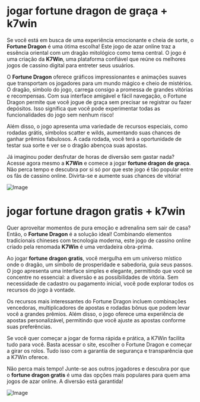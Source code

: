 # jogar fortune dragon de graça + k7win

Se você está em busca de uma experiência emocionante e cheia de sorte, o **Fortune Dragon** é uma ótima escolha! Este jogo de azar online traz a essência oriental com um dragão mitológico como tema central. O jogo é uma criação da **K7Win**, uma plataforma confiável que reúne os melhores jogos de cassino digital para entreter seus usuários.

O **Fortune Dragon** oferece gráficos impressionantes e animações suaves que transportam os jogadores para um mundo mágico e cheio de mistérios. O dragão, símbolo do jogo, carrega consigo a promessa de grandes vitórias e recompensas. Com sua interface amigável e fácil navegação, o Fortune Dragon permite que você jogue de graça sem precisar se registrar ou fazer depósitos. Isso significa que você pode experimentar todas as funcionalidades do jogo sem nenhum risco!

Além disso, o jogo apresenta uma variedade de recursos especiais, como rodadas grátis, símbolos scatter e wilds, aumentando suas chances de ganhar prêmios fabulosos. A cada rodada, você terá a oportunidade de testar sua sorte e ver se o dragão abençoa suas apostas.

Já imaginou poder desfrutar de horas de diversão sem gastar nada? Acesse agora mesmo a **K7Win** e comece a jogar **fortune dragon de graça**. Não perca tempo e descubra por si só por que este jogo é tão popular entre os fãs de cassino online. Divirta-se e aumente suas chances de vitória!

![Image](https://github.com/user-attachments/assets/b9de9dee-b60e-46a0-9e49-3c6ca594ed6f)

# jogar fortune dragon gratis + k7win

Quer aproveitar momentos de pura emoção e adrenalina sem sair de casa? Então, o **Fortune Dragon** é a solução ideal! Combinando elementos tradicionais chineses com tecnologia moderna, este jogo de cassino online criado pela renomada **K7Win** é uma verdadeira obra-prima.

Ao jogar **fortune dragon gratis**, você mergulha em um universo místico onde o dragão, um símbolo de prosperidade e sabedoria, guia seus passos. O jogo apresenta uma interface simples e elegante, permitindo que você se concentre no essencial: a diversão e as possibilidades de vitória. Sem necessidade de cadastro ou pagamento inicial, você pode explorar todos os recursos do jogo à vontade.

Os recursos mais interessantes do Fortune Dragon incluem combinações vencedoras, multiplicadores de apostas e rodadas bônus que podem levar você a grandes prêmios. Além disso, o jogo oferece uma experiência de apostas personalizável, permitindo que você ajuste as apostas conforme suas preferências.

Se você quer começar a jogar de forma rápida e prática, a K7Win facilita tudo para você. Basta acessar o site, escolher o Fortune Dragon e começar a girar os rolos. Tudo isso com a garantia de segurança e transparência que a K7Win oferece.

Não perca mais tempo! Junte-se aos outros jogadores e descubra por que o **fortune dragon gratis** é uma das opções mais populares para quem ama jogos de azar online. A diversão está garantida!

![Image](https://github.com/user-attachments/assets/b9de9dee-b60e-46a0-9e49-3c6ca594ed6f)